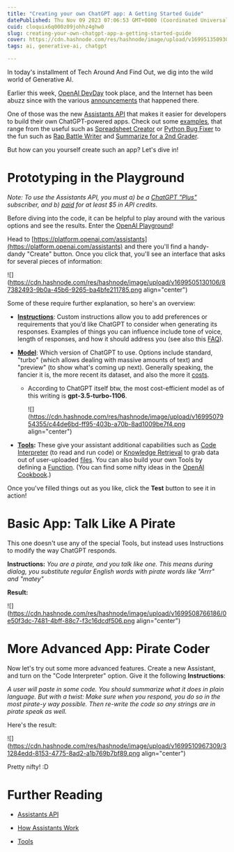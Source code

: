 ```yaml
---
title: "Creating your own ChatGPT app: A Getting Started Guide"
datePublished: Thu Nov 09 2023 07:06:53 GMT+0000 (Coordinated Universal Time)
cuid: cloquix6q000z09johhz4ghw0
slug: creating-your-own-chatgpt-app-a-getting-started-guide
cover: https://cdn.hashnode.com/res/hashnode/image/upload/v1699513509307/bf81aeac-9a1d-41ee-bb36-e7e4c2f64a07.webp
tags: ai, generative-ai, chatgpt

---
```


In today's installment of Tech Around And Find Out, we dig into the wild world of Generative AI.

Earlier this week, [OpenAI DevDay](https://devday.openai.com/) took place, and the Internet has been abuzz since with the various [announcements](https://openai.com/blog/new-models-and-developer-products-announced-at-devday) that happened there.

One of those was the new [Assistants API](https://platform.openai.com/docs/assistants/overview) that makes it easier for developers to build their own ChatGPT-powered apps. Check out some [examples](https://platform.openai.com/examples), that range from the useful such as [Spreadsheet Creator](https://platform.openai.com/examples/default-spreadsheet-gen) or [Python Bug Fixer](https://platform.openai.com/examples/default-fix-python-bugs) to the fun such as [Rap Battle Writer](https://platform.openai.com/examples/default-rap-battle) and [Summarize for a 2nd Grader](https://platform.openai.com/examples/default-summarize).

But how can you yourself create such an app? Let's dive in!

# Prototyping in the Playground

*Note: To use the Assistants API, you must a) be a* [*ChatGPT "Plus"*](https://openai.com/chatgpt) *subscriber, and b)* [*paid*](https://platform.openai.com/account/billing/) *for at least $5 in API credits.*

Before diving into the code, it can be helpful to play around with the various options and see the results. Enter the [OpenAI Playground](https://platform.openai.com/playground)!

Head to [https://platform.openai.com/assistants](https://platform.openai.com/assistants) and there you'll find a handy-dandy "Create" button. Once you click that, you'll see an interface that asks for several pieces of information:

![](https://cdn.hashnode.com/res/hashnode/image/upload/v1699505130106/87382493-9b0a-45b6-9265-ba4bfe211785.png align="center")

Some of these require further explanation, so here's an overview:

* [**Instructions**](https://openai.com/blog/custom-instructions-for-chatgpt): Custom instructions allow you to add preferences or requirements that you’d like ChatGPT to consider when generating its responses. Examples of things you can influence include tone of voice, length of responses, and how it should address you (see also this [FAQ](https://help.openai.com/en/articles/8096356-custom-instructions-for-chatgpt)).
    
* [**Model**](https://platform.openai.com/docs/models): Which version of ChatGPT to use. Options include standard, "turbo" (which allows dealing with massive amounts of text) and "preview" (to show what's coming up next). Generally speaking, the fancier it is, the more recent its dataset, and also the more it [costs](https://openai.com/pricing).
    
    * According to ChatGPT itself btw, the most cost-efficient model as of this writing is **gpt-3.5-turbo-1106**.
        
        ![](https://cdn.hashnode.com/res/hashnode/image/upload/v1699507954355/c44de6bd-ff95-403b-a70b-8ad1009be7f4.png align="center")
        
* [**Tools**](https://platform.openai.com/docs/assistants/tools)**:** These give your assistant additional capabilities such as [Code Interpreter](https://platform.openai.com/docs/assistants/tools/code-interpreter) (to read and run code) or [Knowledge Retrieval](https://platform.openai.com/docs/assistants/tools/knowledge-retrieval) to grab data out of user-uploaded [files](https://platform.openai.com/docs/assistants/tools/supported-files). You can also build your own Tools by defining a [Function](https://platform.openai.com/docs/assistants/tools/function-calling). (You can find some nifty ideas in the [OpenAI Cookbook](https://cookbook.openai.com/).)
    

Once you've filled things out as you like, click the **Test** button to see it in action!

# Basic App: Talk Like A Pirate

This one doesn't use any of the special Tools, but instead uses Instructions to modify the way ChatGPT responds.

**Instructions:** *You are a pirate, and you talk like one. This means during dialog, you substitute regular English words with pirate words like "Arrr" and "matey"*

**Result:**

![](https://cdn.hashnode.com/res/hashnode/image/upload/v1699508766186/0e50f3dc-7481-4bff-88c7-f3c16dcdf506.png align="center")

# More Advanced App: Pirate Coder

Now let's try out some more advanced features. Create a new Assistant, and turn on the "Code Interpreter" option. Give it the following **Instructions**:

*A user will paste in some code. You should summarize what it does in plain language. But with a twist: Make sure when you respond, you do so in the most pirate-y way possible. Then re-write the code so any strings are in pirate speak as well.*

Here's the result:

![](https://cdn.hashnode.com/res/hashnode/image/upload/v1699510967309/31284edd-8153-4775-8ad2-a1b769b7bf89.png align="center")

Pretty nifty! :D

# Further Reading

* [Assistants API](https://platform.openai.com/docs/assistants/overview)
    
* [How Assistants Work](https://platform.openai.com/docs/assistants/how-it-works)
    
* [Tools](https://platform.openai.com/docs/assistants/tools)